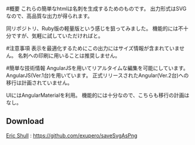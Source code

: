 #概要
これらの簡単なhtmlは名刺を生成するためのものです。
出力形式はSVGなので、高品質な出力が得られます。  

同リポジトリ、Ruby版の軽量版という感じを狙ってみました。
機能的には不十分ですが、気軽に試していただければと。

#注意事項
表示を最適化するためにこの出力にはサイズ情報が含まれていません。
名刺への印刷に用いることは推奨しません。

#簡単な技術情報
AngularJSを用いてリアルタイムな編集を可能にしています。  
AngularJS(Ver.1台)を用いています。
正式リリースされたAngular(Ver.2台)への移行は計画されていません。

UIにはAngularMaterialを利用。
機能的には十分なので、こちらも移行の計画はなし。

## Download

[Eric Shull](https://github.com/exupero) : https://github.com/exupero/saveSvgAsPng

